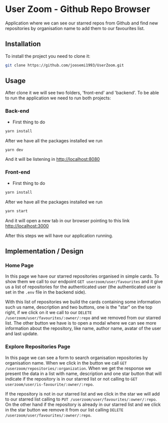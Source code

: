 # User Zoom - Github Repo Browser

Application where we can see our starred repos from Github and find new repositories by organisation name to add them to our favourites list.

## Installation

To install the project you need to clone it:

```bash
git clone https://github.com/joosemi1993/UserZoom.git
```

## Usage

After clone it we will see two folders, 'front-end' and 'backend'. To be able to run the application we need to run both projects:

### Back-end

- First thing to do 

```bash
yarn install
``` 

After we have all the packages installed we run

```bash
yarn dev
``` 

And it will be listening in [http://localhost:8080](http://localhost:8080)

### Front-end

- First thing to do 

```bash
yarn install
``` 

After we have all the packages installed we run

```bash
yarn start
``` 

And it will open a new tab in our browser pointing to this link [http://localhost:3000](http://localhost:3000)

After this steps we will have our application running.

## Implementation / Design

### Home Page

In this page we have our starred repositories organised in simple cards. To show them we call to our endpoint `GET userzoom/user/favourites` and it give us a list of repositories for the authenticated user (the authenticated user is set in the `.env` file in the backend side). 

With this list of repositories we build the cards containing some information such us name, description and two buttons, one is the "star" on the top right, if we click on it we call to our `DELETE /userzoom/user/favourites/:owner/:repo` and we removed from our starred list. The other button we have is to open a modal where we can see more information about the repository, like name, author name, avatar of the user and last update.

### Explore Repositories Page

In this page we can see a form to search organisation repositories by organisation name. When we click in the button we call `GET /userzoom/repositories/:organization`. When we get the response we present the data in a list with name, description and one star button that will indicate if the repository is in our starred list or not calling to `GET userzoom/user/is-favourite/:owner/:repo`. 

If the repository is not in our starred list and we click in the star we will add to our starred list calling to `PUT /userzoom/user/favourites/:owner/:repo`.
On the other hand if the repository is already in our starred list and we click in the star button we remove it from our list calling `DELETE /userzoom/user/favourites/:owner/:repo`.
